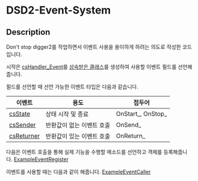 # DSD2-Event-System

## Description

Don't stop digger2를 작업하면서 이벤트 사용을 용이하게 하려는 의도로 작성한 코드입니다.

시작은 [csHandler_Event](https://github.com/Dragnov/DSD2-Event-System/blob/main/csHandler_Event.cs)를 [상속받은 클래스](https://github.com/Dragnov/DSD2-Event-System/blob/main/csHandler_Event_Sample.cs)를 생성하여 사용할 이벤트 필드를 선언해줍니다.

필드를 선언할 때 선언 가능한 이벤트 타입은 다음과 같습니다.

|이벤트|용도|접두어|
|-|-|-|
|[csState](https://github.com/Dragnov/DSD2-Event-System/blob/main/csState.cs)|상태 시작 및 종료|OnStart_, OnStop_|
|[csSender](https://github.com/Dragnov/DSD2-Event-System/blob/main/csSender.cs)|반환값이 없는 이벤트 호출|OnSend_|
|[csReturner](https://github.com/Dragnov/DSD2-Event-System/blob/main/csReturner.cs)|반환값이 있는 이벤트 호출|OnReturn_|

다음은 이벤트 호출을 통해 실제 기능을 수행할 메소드를 선언하고 객체를 등록해줍니다. [ExampleEventRegister](https://github.com/Dragnov/DSD2-Event-System/blob/main/ExampleEventRegister.cs)

이벤트를 사용할 때는 다음과 같이 해줍니다. [ExampleEventCaller](https://github.com/Dragnov/DSD2-Event-System/blob/main/ExampleEventCaller.cs) 
